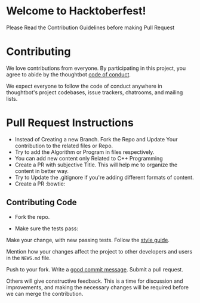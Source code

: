# Welcome to Hacktoberfest!

Please Read the Contribution Guidelines before making Pull Request

# Contributing

We love contributions from everyone.
By participating in this project,
you agree to abide by the thoughtbot [code of conduct].

[code of conduct]: https://thoughtbot.com/open-source-code-of-conduct

We expect everyone to follow the code of conduct
anywhere in thoughtbot's project codebases,
issue trackers, chatrooms, and mailing lists.

# Pull Request Instructions
 - Instead of Creating a new Branch. Fork the Repo and Update Your contribution to the related files or Repo.
 - Try to add the Algorithm or Program in files respectively.
 - You can add new content only Related to C++ Programming
 - Create a PR with subjective Title. This will help me to organize the content in better way.
 - Try to Update the .gitignore if you're adding different formats of content.
 - Create a PR :bowtie:

## Contributing Code
  - Fork the repo.

  - Make sure the tests pass:


Make your change, with new passing tests. Follow the [style guide][style].

  [style]: https://github.com/thoughtbot/guides/tree/master/style

Mention how your changes affect the project to other developers and users in the
`NEWS.md` file.

Push to your fork. Write a [good commit message][commit]. Submit a pull request.

  [commit]: http://tbaggery.com/2008/04/19/a-note-about-git-commit-messages.html

Others will give constructive feedback.
This is a time for discussion and improvements,
and making the necessary changes will be required before we can
merge the contribution.
